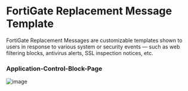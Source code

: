 # FortiGate Replacement Message Template
FortiGate Replacement Messages are customizable templates shown to users in response to various system or security events — such as web filtering blocks, antivirus alerts, SSL inspection notices, etc.
### Application-Control-Block-Page
![image](https://github.com/user-attachments/assets/3d804ada-a72d-4ee8-8c15-c8e61773b477)
